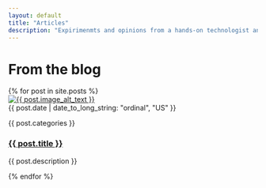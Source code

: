 ```yaml
---
layout: default
title: "Articles"
description: "Expirimenmts and opinions from a hands-on technologist and reformed musician."
---
```


<div class="bg-white dark:bg-zinc-800 py-8 min-h-screen">
  <div class="mx-auto max-w-7xl px-6 lg:px-8">
    <div class="mx-auto max-w-2xl lg:max-w-4xl">
      <h1 class="text-3xl font-bold tracking-tight text-sky-600 dark:text-gray-200 sm:text-4xl">From the blog</h1>
      <div class="mt-6 space-y-20 lg:space-y-20">
      {% for post in site.posts %}
        <article class="relative isolate flex flex-col gap-8 lg:flex-row">
          <div class="relative aspect-[16/9] sm:aspect-[2/1] lg:aspect-square lg:w-64 lg:shrink-0">
            <a href="{{ post.url }}">
              <img src="{{ post.image | relative_url }}" alt="{{ post.image_alt_text }}" class="absolute inset-0 h-full w-full rounded-2xl bg-gray-50 object-cover">
            <div class="absolute inset-0 rounded-2xl ring-1 ring-inset ring-gray-900/10"></div>
            </a>
          </div>
          <div>
            <div class="flex items-center gap-x-4 text-xs">
              <time datetime="2020-03-16" class="text-gray-500 dark:text-gray-200">{{ post.date | date_to_long_string: "ordinal", "US" }}</time>
              <p class="relative z-10 rounded-full bg-gray-50 py-1.5 px-3 font-medium text-gray-600 hover:bg-gray-100">{{ post.categories }}</p>
            </div>
            <div class="group relative max-w-xl">
              <h3 class="mt-3 text-2xl font-semibold leading-6 text-gray-800 dark:text-sky-600 hover:text-sky-900">
                <a href="{{ post.url }}">
                  <span class="absolute inset-0"></span>
                  {{ post.title }}
                </a>
              </h3>
              <p class="mt-5 text-lg leading-6 text-gray-600 dark:text-gray-200">{{ post.description }}</p>
            </div>
          </div>
        </article>
      {% endfor %}
      </div>
    </div>
  </div>
</div>

